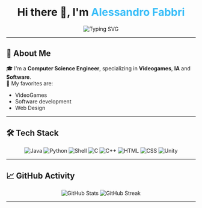 <h1 align="center">Hi there 👋, I'm <span style="color:#38BDF8;">Alessandro Fabbri</span></h1>

<div align="center">
  <img src="https://readme-typing-svg.herokuapp.com?font=Fira+Code&size=22&pause=600&color=38BDF8&center=true&vCenter=true&width=435&lines=Computer+Science+Engineer;Videogames+lover;I+am+the+greatest+humanity;has+to+offer;+and+the+lowest+%F0%9F%9A%80" alt="Typing SVG" />
</div>

---

## 🚀 About Me

🎓 I'm a **Computer Science Engineer**, specializing in **Videogames**, **IA** and **Software**.  
🧠 My favorites are:
- VideoGames
- Software development
- Web Design

---

## 🛠️ Tech Stack

<div align="center">
  <img src="https://img.shields.io/badge/Java-007396?style=for-the-badge&logo=java&logoColor=white" alt="Java" />
  <img src="https://img.shields.io/badge/Python-3776AB?style=for-the-badge&logo=python&logoColor=white" alt="Python" />
  <img src="https://img.shields.io/badge/Shell-4EAA25?style=for-the-badge&logo=gnu-bash&logoColor=white" alt="Shell" />
  <img src="https://img.shields.io/badge/C-00599C?style=for-the-badge&logo=c&logoColor=white" alt="C" />
  <img src="https://img.shields.io/badge/C%2B%2B---?style=for-the-badge&logo=cplusplus&logoColor=violet&color=purple" alt="C++"/>
  <img src="https://img.shields.io/badge/HTML5-E34F26?style=for-the-badge&logo=html5&logoColor=white" alt="HTML" />
  <img src="https://img.shields.io/badge/CSS3-1572B6?style=for-the-badge&logo=css3&logoColor=white" alt="CSS" />
  <img src="https://img.shields.io/badge/Unity---?style=for-the-badge&logo=unity&logoColor=white&color=black" alt="Unity"/>
  
</div>

---

## 📈 GitHub Activity

<div align="center">
  <img src="https://github-readme-stats.vercel.app/api?username=Al3fabbrii&show_icons=true&theme=radical&hide_border=true" alt="GitHub Stats" />
  <img src="https://github-readme-streak-stats.herokuapp.com/?user=Al3fabbrii&theme=radical&hide_border=true" alt="GitHub Streak" />
</div>

---
